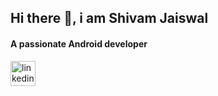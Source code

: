 ## Hi there 👋, i am Shivam Jaiswal
#### A passionate Android developer



[<img src='https://cdn.jsdelivr.net/npm/simple-icons@3.0.1/icons/linkedin.svg' alt='linkedin' height='40'>](https://www.linkedin.com/in/shivam-jaiswal-89686b194)  

